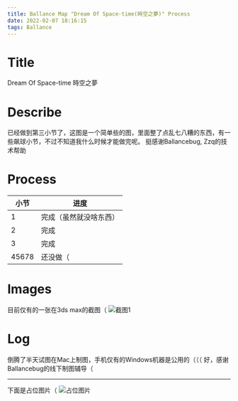 ```yaml
---
title: Ballance Map "Dream Of Space-time(時空之夢)" Process
date: 2022-02-07 18:16:15
tags: Ballance
---
```

# Title
Dream Of Space-time
時空之夢

# Describe
已经做到第三小节了，这图是一个简单些的图，里面整了点乱七八糟的东西，有一些飙球小节，不过不知道我什么时候才能做完呢。
挺感谢Ballancebug, Zzq的技术帮助

# Process
| 小节 | 进度 |
| - | - |
| 1 | 完成（虽然就没啥东西） |
| 2 | 完成|
| 3 | 完成|
| 45678 | 还没做（ |

# Images
目前仅有的一张在3ds max的截图（
![截图1](https://yunling.de/img/2022/02/09/1.png)

# Log
倒腾了半天试图在Mac上制图，手机仅有的Windows机器是公用的（（（
好，感谢Ballancebug的线下制图辅导（
***
下面是占位图片（
![占位图片](https://yunling.de/img/2022/02/07/New-Ballance-Map-Process/IMG_3821.JPG)